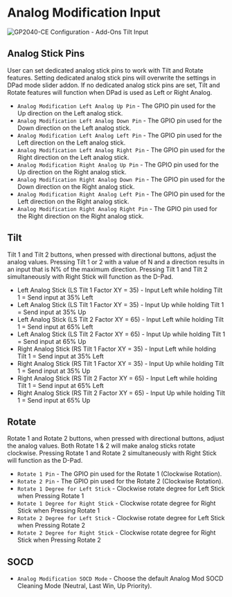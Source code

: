 # Analog Modification Input

![GP2040-CE Configuration - Add-Ons Tilt Input](assets/images/gpc-add-ons-analogmod.png)

## Analog Stick Pins
User can set dedicated analog stick pins to work with Tilt and Rotate features.
Setting dedicated analog stick pins will overwrite the settings in DPad mode slider addon.
If no dedicated analog stick pins are set, Tilt and Rotate features will function when DPad is used as Left or Right Analog.
* `Analog Modification Left Analog Up Pin` - The GPIO pin used for the Up direction on the Left analog stick.
* `Analog Modification Left Analog Down Pin` - The GPIO pin used for the Down direction on the Left analog stick.
* `Analog Modification Left Analog Left Pin` - The GPIO pin used for the Left direction on the Left analog stick.
* `Analog Modification Left Analog Right Pin` - The GPIO pin used for the Right direction on the Left analog stick.
* `Analog Modification Right Analog Up Pin` - The GPIO pin used for the Up direction on the Right analog stick.
* `Analog Modification Right Analog Down Pin` - The GPIO pin used for the Down direction on the Right analog stick.
* `Analog Modification Right Analog Left Pin` - The GPIO pin used for the Left direction on the Right analog stick.
* `Analog Modification Right Analog Right Pin` - The GPIO pin used for the Right direction on the Right analog stick.

## Tilt
Tilt 1 and Tilt 2 buttons, when pressed with directional buttons, adjust the analog values.
Pressing Tilt 1 or 2 with a value of N and a direction results in an input that is N% of the maximum direction.
Pressing Tilt 1 and Tilt 2 simultaneously with Right Stick will function as the D-Pad.

* Left Analog Stick (LS Tilt 1 Factor XY = 35) - Input Left while holding Tilt 1 = Send input at 35% Left
* Left Analog Stick (LS Tilt 1 Factor XY = 35) - Input Up while holding Tilt 1 = Send input at 35% Up
* Left Analog Stick (LS Tilt 2 Factor XY = 65) - Input Left while holding Tilt 1 = Send input at 65% Left
* Left Analog Stick (LS Tilt 2 Factor XY = 65) - Input Up while holding Tilt 1 = Send input at 65% Up
* Right Analog Stick (RS Tilt 1 Factor XY = 35) - Input Left while holding Tilt 1 = Send input at 35% Left
* Right Analog Stick (RS Tilt 1 Factor XY = 35) - Input Up while holding Tilt 1 = Send input at 35% Up
* Right Analog Stick (RS Tilt 2 Factor XY = 65) - Input Left while holding Tilt 1 = Send input at 65% Left
* Right Analog Stick (RS Tilt 2 Factor XY = 65) - Input Up while holding Tilt 1 = Send input at 65% Up

## Rotate
Rotate 1 and Rotate 2 buttons, when pressed with directional buttons, adjust the analog values.
Both Rotate 1 & 2 will make analog sticks rotate clockwise.
Pressing Rotate 1 and Rotate 2 simultaneously with Right Stick will function as the D-Pad.
* `Rotate 1 Pin` - The GPIO pin used for the Rotate 1 (Clockwise Rotation).
* `Rotate 2 Pin` - The GPIO pin used for the Rotate 2 (Clockwise Rotation).
* `Rotate 1 Degree for Left Stick` - Clockwise rotate degree for Left Stick when Pressing Rotate 1
* `Rotate 1 Degree for Right Stick` - Clockwise rotate degree for Right Stick when Pressing Rotate 1
* `Rotate 2 Degree for Left Stick` - Clockwise rotate degree for Left Stick when Pressing Rotate 2
* `Rotate 2 Degree for Right Stick` - Clockwise rotate degree for Right Stick when Pressing Rotate 2

## SOCD
* `Analog Modification SOCD Mode` - Choose the default Analog Mod SOCD Cleaning Mode (Neutral, Last Win, Up Priority).